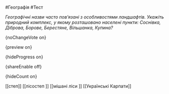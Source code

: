 #Географія #Тест

*Географічні назви часто пов’язані з особливостями ландшафтів. Укажіть природний комплекс, у якому розташовано населені пункти: Соснівка, Діброва, Борове, Берестяне, Вільшанка, Купина?*

{noChangeVote on}

{preview on}

{hideProgress on}

{shareEnable off}

{hideCount on}

[[степ]]
[[лісостеп ]]
[[мішані ліси ]]
[[Українські Карпати]]
